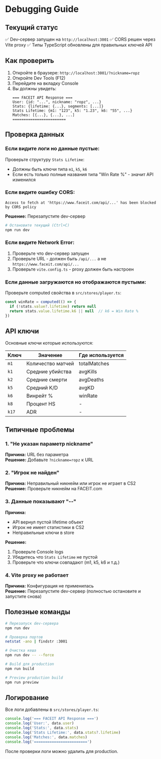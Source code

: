 # Debugging Guide

## Текущий статус

✅ Dev-сервер запущен на `http://localhost:3001`
✅ CORS решен через Vite proxy
✅ Типы TypeScript обновлены для правильных ключей API

## Как проверить

1. Откройте в браузере: `http://localhost:3001/?nickname=ropz`
2. Откройте Dev Tools (F12)
3. Перейдите на вкладку Console
4. Вы должны увидеть:
   ```
   === FACEIT API Response ===
   User: {id: "...", nickname: "ropz", ...}
   Stats: {lifetime: {...}, segments: [...]}
   Stats Lifetime: {m1: "123", k5: "1.23", k6: "55", ...}
   Matches: [{...}, {...}, ...]
   ========================
   ```

## Проверка данных

### Если видите логи но данные пустые:

Проверьте структуру `Stats Lifetime`:
- Должны быть ключи типа `m1`, `k5`, `k6` 
- Если есть только полные названия типа "Win Rate %" - значит API изменился

### Если видите ошибку CORS:

```
Access to fetch at 'https://www.faceit.com/api/...' has been blocked by CORS policy
```

**Решение:** Перезапустите dev-сервер
```bash
# Остановите текущий (Ctrl+C)
npm run dev
```

### Если видите Network Error:

1. Проверьте что dev-сервер запущен
2. Проверьте URL - должен быть `/api/...` а не `https://www.faceit.com/api/...`
3. Проверьте `vite.config.ts` - proxy должен быть настроен

### Если данные загружаются но отображаются пустыми:

Проверьте computed свойства в `src/stores/player.ts`:
```ts
const winRate = computed(() => {
  if (!stats.value?.lifetime) return null
  return stats.value.lifetime.k6 || null  // k6 = Win Rate %
})
```

## API ключи

Основные ключи которые используются:

| Ключ | Значение | Где используется |
|------|----------|------------------|
| `m1` | Количество матчей | totalMatches |
| `k1` | Средние убийства | avgKills |
| `k2` | Средние смерти | avgDeaths |
| `k5` | Средний K/D | avgKD |
| `k6` | Винрейт % | winRate |
| `k8` | Процент HS | - |
| `k17` | ADR | - |

## Типичные проблемы

### 1. "Не указан параметр nickname"

**Причина:** URL без параметра  
**Решение:** Добавьте `?nickname=ropz` к URL

### 2. "Игрок не найден"

**Причина:** Неправильный никнейм или игрок не играет в CS2  
**Решение:** Проверьте никнейм на FACEIT.com

### 3. Данные показывают "--"

**Причина:** 
- API вернул пустой lifetime объект
- Игрок не имеет статистики в CS2
- Неправильные ключи в store

**Решение:** 
1. Проверьте Console logs
2. Убедитесь что `Stats Lifetime` не пустой
3. Проверьте что ключи совпадают (m1, k5, k6 и т.д.)

### 4. Vite proxy не работает

**Причина:** Конфигурация не применилась  
**Решение:** Перезапустите dev-сервер (полностью остановите и запустите снова)

## Полезные команды

```bash
# Перезапуск dev-сервера
npm run dev

# Проверка портов
netstat -ano | findstr :3001

# Очистка кеша
npm run dev -- --force

# Build для production
npm run build

# Preview production build
npm run preview
```

## Логирование

Все логи добавлены в `src/stores/player.ts`:

```ts
console.log('=== FACEIT API Response ===')
console.log('User:', data.user)
console.log('Stats:', data.stats)
console.log('Stats Lifetime:', data.stats?.lifetime)
console.log('Matches:', data.matches)
console.log('========================')
```

После проверки логи можно удалить для production.
